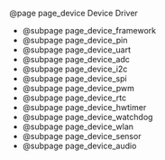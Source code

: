 @page page_device Device Driver

- @subpage page_device_framework
- @subpage page_device_pin
- @subpage page_device_uart
- @subpage page_device_adc
- @subpage page_device_i2c
- @subpage page_device_spi
- @subpage page_device_pwm
- @subpage page_device_rtc
- @subpage page_device_hwtimer
- @subpage page_device_watchdog
- @subpage page_device_wlan
- @subpage page_device_sensor
- @subpage page_device_audio
